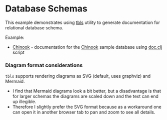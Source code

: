 # Database Schemas

This example demonstrates using [tbls](https://github.com/k1LoW/tbls) utility to generate documentation for relational database schema.

Example:
- [Chinook](https://dinodoc.pages.dev/examples/dbschema/) - documentation for the [Chinook](https://github.com/lerocha/chinook-database) sample database using [doc.clj](https://github.com/dundalek/dinodoc/blob/main/examples/dbschema/doc.clj) script


### Diagram format considerations

`tbls` supports rendering diagrams as SVG (default, uses graphviz) and Mermaid.
- I find that Mermaid diagrams look a bit better, but a disadvantage is that for larger schemas the diagrams are scaled down and the text can end up illegible.
- Therefore I slightly prefer the SVG format because as a workaround one can open it in another browser tab to pan and zoom to see all details.

